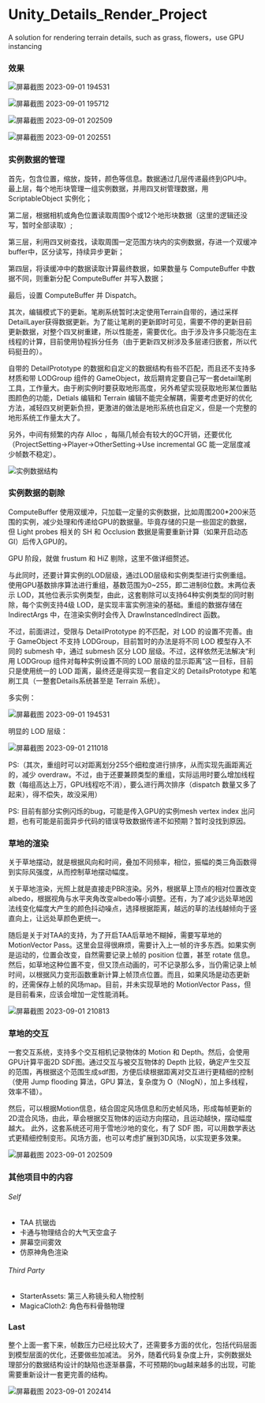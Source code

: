 # Unity_Details_Render_Project
A solution for rendering terrain details, such as grass, flowers，use GPU instancing



### 效果



![屏幕截图 2023-09-01 194531](./README.assets/%E5%B1%8F%E5%B9%95%E6%88%AA%E5%9B%BE%202023-09-01%20194531-1693573977933-6.png)

![屏幕截图 2023-09-01 195712](./README.assets/%E5%B1%8F%E5%B9%95%E6%88%AA%E5%9B%BE%202023-09-01%20195712.png)

![屏幕截图 2023-09-01 202509](./README.assets/%E5%B1%8F%E5%B9%95%E6%88%AA%E5%9B%BE%202023-09-01%20202509-1693574036988-9.png)

![屏幕截图 2023-09-01 202551](./README.assets/%E5%B1%8F%E5%B9%95%E6%88%AA%E5%9B%BE%202023-09-01%20202551.png)



### 实例数据的管理 

首先，包含位置，缩放，旋转，颜色等信息。数据通过几层传递最终到GPU中。最上层，每个地形块管理一组实例数据，并用四叉树管理数据，用 ScriptableObject 实例化；

第二层，根据相机或角色位置读取周围9个或12个地形块数据（这里的逻辑还没写，暂时全部读取）;

第三层，利用四叉树查找，读取周围一定范围方块内的实例数据，存进一个双缓冲buffer中，区分读写，持续异步更新；

第四层，将读缓冲中的数据读取计算最终数据，如果数量与 ComputeBuffer 中数据不同，则重新分配 ComputeBuffer 并写入数据；

最后，设置 ComputeBuffer 并 Dispatch。 

其次，编辑模式下的更新。笔刷系统暂时决定使用Terrain自带的，通过采样DetailLayer获得数据更新。为了能让笔刷的更新即时可见，需要不停的更新目前更新数据，对整个四叉树重建，所以性能差，需要优化。由于涉及许多只能泡在主线程的计算，目前使用协程拆分任务（由于更新四叉树涉及多层递归嵌套，所以代码挺丑的）。

自带的 DetailPrototype 的数据和自定义的数据结构有些不匹配，而且还不支持多材质和带 LODGroup 组件的 GameObject，故后期肯定要自己写一套detail笔刷工具，工作量大。由于刷实例时要获取地形高度，另外希望实现获取地形某位置贴图颜色的功能，Detials 编辑和 Terrain 编辑不能完全解耦，需要考虑更好的优化方法，减轻四叉树更新负担，更激进的做法是地形系统也自定义，但是一个完整的地形系统工作量太大了。 

另外，中间有频繁的内存 Alloc ，每隔几帧会有较大的GC开销，还要优化（ProjectSetting->Player->OtherSetting->Use incremental GC 能一定层度减少帧数不稳定）。 

![实例数据结构](./README.assets/%E5%AE%9E%E4%BE%8B%E6%95%B0%E6%8D%AE%E7%BB%93%E6%9E%84.png)



### 实例数据的剔除 

ComputeBuffer 使用双缓冲，只加载一定量的实例数据，比如周围200*200米范围的实例，减少处理和传递给GPU的数据量。毕竟存储的只是一些固定的数据，但 Light probes 相关的 SH 和 Occlusion 数据是需要重新计算（如果开启动态GI）后传入GPU的。 

GPU 阶段，就做 frustum 和 HiZ 剔除，这里不做详细赘述。

与此同时，还要计算实例的LOD层级，通过LOD层级和实例类型进行实例重组。使用GPU基数排序算法进行重组，基数范围为0~255，即二进制8位数。末两位表示 LOD，其他位表示实例类型，由此，这套剔除可以支持64种实例类型的同时剔除，每个实例支持4级 LOD，是实现丰富实例渲染的基础。重组的数据存储在 IndirectArgs 中，在渲染实例时会传入 DrawInstancedIndirect 函数。

不过，前面讲过，受限与 DetailPrototype 的不匹配，对 LOD 的设置不完善。由于 GameObject 不支持 LODGroup，目前暂时的办法是将不同 LOD 模型存入不同的 submesh 中，通过 submesh 区分 LOD 层级。不过，这样依然无法解决“利用 LODGroup 组件对每种实例设置不同的 LOD 层级的显示距离”这一目标，目前只是使用统一的 LOD 距离，最终还是得实现一套自定义的 DetailsPrototype 和笔刷工具（一整套Details系统甚至是 Terrain 系统）。 



多实例：

![屏幕截图 2023-09-01 194531](./README.assets/%E5%B1%8F%E5%B9%95%E6%88%AA%E5%9B%BE%202023-09-01%20194531.png)

明显的 LOD 层级：

![屏幕截图 2023-09-01 211018](./README.assets/%E5%B1%8F%E5%B9%95%E6%88%AA%E5%9B%BE%202023-09-01%20211018.png)



PS:（其次，重组时可以对距离划分255个细粒度进行排序，从而实现先画距离近的，减少 overdraw。不过，由于还要兼顾类型的重组，实际运用时要么增加线程数（每组高达上万，GPU线程吃不消），要么进行两次排序（dispatch 数量又多了起来），得不偿失，故没采用） 


PS: 目前有部分实例闪烁的bug，可能是传入GPU的实例mesh vertex index 出问题，也有可能是前面异步代码的错误导致数据传递不如预期？暂时没找到原因。 



### 草地的渲染 

关于草地摆动，就是根据风向和时间，叠加不同频率，相位，振幅的类三角函数得到实际风强度，从而控制草地摆动幅度。 

关于草地渲染，光照上就是直接走PBR渲染。另外，根据草上顶点的相对位置改变albedo，根据视角与水平夹角改变albedo等小调整。还有，为了减少远处草地因法线变化幅度大产生的颜色抖动噪点，选择根据距离，越远的草的法线越倾向于竖直向上，让远处草颜色更统一。 

随后是关于对TAA的支持，为了开启TAA后草地不糊掉，需要写草地的 MotionVector Pass。这里会显得很麻烦，需要计入上一帧的许多东西。如果实例是运动的，位置会改变，自然需要记录上帧的 position 位置，甚至 rotate 信息。然后，如草地这种位置不变，但又顶点动画的，可不记录那么多，当仍需记录上帧时间，以根据风力变形函数重新计算上帧顶点位置。而且，如果风场是动态更新的，还需保存上帧的风场map。目前，并未实现草地的 MotionVector Pass，但是目前看来，应该会增加一定性能消耗。 

![屏幕截图 2023-09-01 210813](./README.assets/%E5%B1%8F%E5%B9%95%E6%88%AA%E5%9B%BE%202023-09-01%20210813.png)



### 草地的交互 

一套交互系统，支持多个交互相机记录物体的 Motion 和 Depth。然后，会使用GPU计算平面2D SDF图。通过交互与被交互物体的 Depth 比较，确定产生交互的范围，再根据这个范围生成sdf图，方便后续根据距离对交互进行更精细的控制（使用 Jump flooding 算法，GPU 算法，复杂度为 O（NlogN），加上多线程，效率不错）。 

然后，可以根据Motion信息，结合固定风场信息和历史帧风场，形成每帧更新的2D混合风场，由此，草会根据交互物体的运动方向摆动，且运动越快，摆动幅度越大。 此外，这套系统还可用于雪地沙地的变化，有了 SDF 图，可以用数学表达式更精细控制变形。风场方面，也可以考虑扩展到3D风场，以实现更多效果。 

![屏幕截图 2023-09-01 202509](./README.assets/%E5%B1%8F%E5%B9%95%E6%88%AA%E5%9B%BE%202023-09-01%20202509.png)



### 其他项目中的内容

###### Self

- TAA 抗锯齿
- 卡通与物理结合的大气天空盒子
- 屏幕空间雾效
- 仿原神角色渲染

###### Third Party

- StarterAssets:  第三人称镜头和人物控制
- MagicaCloth2:  角色布料骨骼物理



### Last 

整个上面一套下来，帧数压力已经比较大了，还需要多方面的优化，包括代码层面到模型层面的优化，还要做些加减法。 另外，随着代码复杂度上升，实例数据处理部分的数据结构设计的缺陷也逐渐暴露，不可预期的bug越来越多的出现，可能需要重新设计一套更完善的结构。

![屏幕截图 2023-09-01 202414](./README.assets/%E5%B1%8F%E5%B9%95%E6%88%AA%E5%9B%BE%202023-09-01%20202414.png)
